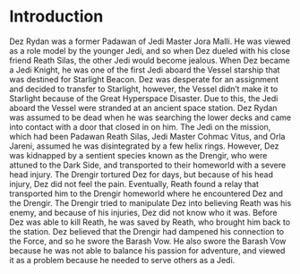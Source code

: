 # Introduction

Dez Rydan was a former Padawan of Jedi Master Jora Malli.
He was viewed as a role model by the younger Jedi, and so when Dez dueled with his close friend Reath Silas, the other Jedi would become jealous.
When Dez became a Jedi Knight, he was one of the first Jedi aboard the Vessel starship that was destined for Starlight Beacon.
Dez was desperate for an assignment and decided to transfer to Starlight, however, the Vessel didn’t make it to Starlight because of the Great Hyperspace Disaster.
Due to this, the Jedi aboard the Vessel were stranded at an ancient space station.
Dez Rydan was assumed to be dead when he was searching the lower decks and came into contact with a door that closed in on him.
The Jedi on the mission, which had been Padawan Reath Silas, Jedi Master Cohmac Vitus, and Orla Jareni,  assumed he was disintegrated by a few helix rings.
However, Dez was kidnapped by a sentient species known as the Drengir, who were attuned to the Dark Side, and transported to their homeworld with a severe head injury.
The Drengir tortured Dez for days, but because of his head injury, Dez did not feel the pain.
Eventually, Reath found a relay that transported him to the Drengir homeworld where he encountered Dez and the Drengir.
The Drengir tried to manipulate Dez into believing Reath was his enemy, and because of his injuries, Dez did not know who it was.
Before Dez was able to kill Reath, he was saved by Reath, who brought him back to the station.
Dez believed that the Drengir had dampened his connection to the Force, and so he swore the Barash Vow.
He also swore the Barash Vow because he was not able to balance his passion for adventure, and viewed it as a problem because he needed to serve others as a Jedi.
